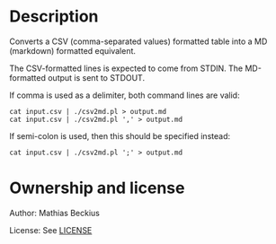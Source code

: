 # Description
Converts a CSV (comma-separated values) formatted table into a MD (markdown) formatted equivalent.

The CSV-formatted lines is expected to come from STDIN. The MD-formatted output is sent to STDOUT.

If comma is used as a delimiter, both command lines are valid:

    cat input.csv | ./csv2md.pl > output.md
    cat input.csv | ./csv2md.pl ',' > output.md

If semi-colon is used, then this should be specified instead:

    cat input.csv | ./csv2md.pl ';' > output.md
    
# Ownership and license
Author: Mathias Beckius

License: See [LICENSE](../LICENSE "")